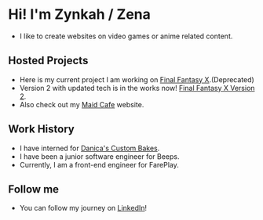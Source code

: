 # Hi! I'm Zynkah / Zena
- I like to create websites on video games or anime related content.
## Hosted Projects 
- Here is my current project I am working on [Final Fantasy X](https://final-fantasy-x.vercel.app/).(Deprecated)
- Version 2 with updated tech is in the works now! [Final Fantasy X Version 2](https://ffx-v2.vercel.app/).
- Also check out my [Maid Cafe](https://maid-cafe.vercel.app/) website.
## Work History
- I have interned for [Danica's Custom Bakes](https://danicascustombakes.com/).
- I have been a junior software engineer for Beeps.
- Currently, I am a front-end engineer for FarePlay.
## Follow me
- You can follow my journey on [LinkedIn](https://www.linkedin.com/in/zena-creps/)!




